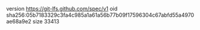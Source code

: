 version https://git-lfs.github.com/spec/v1
oid sha256:05b7183329c3fa4c985a1a61a56b77b09f17596304c67abfd55a4970ae68a9e2
size 33413
